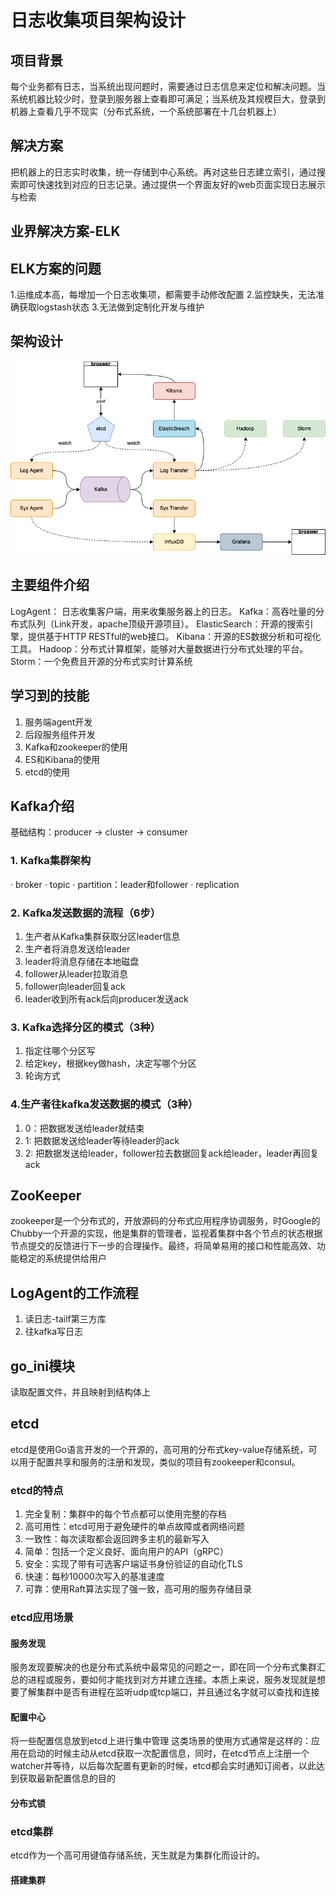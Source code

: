 # 日志收集项目架构设计

## 项目背景
每个业务都有日志，当系统出现问题时，需要通过日志信息来定位和解决问题。当系统机器比较少时，登录到服务器上查看即可满足；当系统及其规模巨大，登录到机器上查看几乎不现实（分布式系统，一个系统部署在十几台机器上）
## 解决方案
把机器上的日志实时收集，统一存储到中心系统。再对这些日志建立索引，通过搜索即可快速找到对应的日志记录。通过提供一个界面友好的web页面实现日志展示与检索
## 业界解决方案-ELK


## ELK方案的问题
1.运维成本高，每增加一个日志收集项，都需要手动修改配置
2.监控缺失，无法准确获取logstash状态
3.无法做到定制化开发与维护

## 架构设计
![架构设计](Resource/LogCollection架构设计.png)

## 主要组件介绍
LogAgent： 日志收集客户端，用来收集服务器上的日志。
Kafka：高吞吐量的分布式队列（Link开发，apache顶级开源项目）。
ElasticSearch：开源的搜索引擎，提供基于HTTP RESTful的web接口。
Kibana：开源的ES数据分析和可视化工具。
Hadoop：分布式计算框架，能够对大量数据进行分布式处理的平台。
Storm：一个免费且开源的分布式实时计算系统

## 学习到的技能
1. 服务端agent开发
2. 后段服务组件开发
3. Kafka和zookeeper的使用
4. ES和Kibana的使用
5. etcd的使用

## Kafka介绍
基础结构：producer -> cluster -> consumer
### 1. Kafka集群架构
· broker
· topic
· partition：leader和follower
· replication
### 2. Kafka发送数据的流程（6步）
1. 生产者从Kafka集群获取分区leader信息
2. 生产者将消息发送给leader
3. leader将消息存储在本地磁盘
4. follower从leader拉取消息
5. follower向leader回复ack
6. leader收到所有ack后向producer发送ack
### 3. Kafka选择分区的模式（3种）
1. 指定往哪个分区写
2. 给定key，根据key做hash，决定写哪个分区
3. 轮询方式
### 4.生产者往kafka发送数据的模式（3种）
1. 0：把数据发送给leader就结束
2. 1: 把数据发送给leader等待leader的ack
3. 2: 把数据发送给leader，follower拉去数据回复ack给leader，leader再回复ack
## ZooKeeper
zookeeper是一个分布式的，开放源码的分布式应用程序协调服务，时Google的Chubby一个开源的实现，他是集群的管理者，监视着集群中各个节点的状态根据节点提交的反馈进行下一步的合理操作。最终，将简单易用的接口和性能高效、功能稳定的系统提供给用户
## LogAgent的工作流程
1. 读日志-tailf第三方库
2. 往kafka写日志
## go_ini模块
读取配置文件，并且映射到结构体上

## etcd
etcd是使用Go语言开发的一个开源的，高可用的分布式key-value存储系统，可以用于配置共享和服务的注册和发现，类似的项目有zookeeper和consul。
### etcd的特点
1. 完全复制：集群中的每个节点都可以使用完整的存档
2. 高可用性：etcd可用于避免硬件的单点故障或者网络问题
3. 一致性：每次读取都会返回跨多主机的最新写入
4. 简单：包括一个定义良好、面向用户的API（gRPC）
5. 安全：实现了带有可选客户端证书身份验证的自动化TLS
6. 快速：每秒10000次写入的基准速度
7. 可靠：使用Raft算法实现了强一致，高可用的服务存储目录
### etcd应用场景
#### 服务发现
服务发现要解决的也是分布式系统中最常见的问题之一，即在同一个分布式集群汇总的进程或服务，要如何才能找到对方并建立连接。本质上来说，服务发现就是想要了解集群中是否有进程在监听udp或tcp端口，并且通过名字就可以查找和连接
#### 配置中心
将一些配置信息放到etcd上进行集中管理
这类场景的使用方式通常是这样的：应用在启动的时候主动从etcd获取一次配置信息，同时，在etcd节点上注册一个watcher并等待，以后每次配置有更新的时候，etcd都会实时通知订阅者，以此达到获取最新配置信息的目的
#### 分布式锁

### etcd集群
etcd作为一个高可用键值存储系统，天生就是为集群化而设计的。
#### 搭建集群

